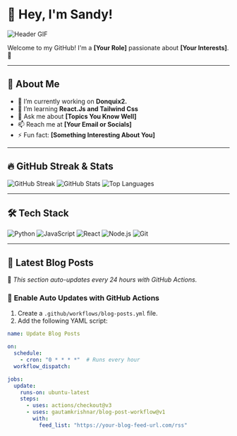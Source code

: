 # 👋 Hey, I'm Sandy!

![Header GIF](https://media.giphy.com/media/QTfX9Ejfra3ZmNxh6B/giphy.gif)

Welcome to my GitHub! I'm a **[Your Role]** passionate about **[Your Interests]**. 🚀

---

## 🎯 **About Me**
- 🔭 I’m currently working on **Donquix2.**
- 🌱 I’m learning **React.Js and Tailwind Css**
- 💬 Ask me about **[Topics You Know Well]**
- 📫 Reach me at **[Your Email or Socials]**
- ⚡ Fun fact: **[Something Interesting About You]**

---

## 🔥 **GitHub Streak & Stats**
![GitHub Streak](https://streak-stats.demolab.com/?user=your-username&theme=dark&hide_border=true)
![GitHub Stats](https://github-readme-stats.vercel.app/api?username=Sandy3o&show_icons=true&theme=dark)
![Top Languages](https://github-readme-stats.vercel.app/api/top-langs/?username=Sandy3o&layout=compact&theme=dark)

---

## 🛠️ **Tech Stack**
![Python](https://img.shields.io/badge/-Python-3776AB?style=flat&logo=python&logoColor=white)
![JavaScript](https://img.shields.io/badge/-JavaScript-F7DF1E?style=flat&logo=javascript&logoColor=black)
![React](https://img.shields.io/badge/-React-61DAFB?style=flat&logo=react&logoColor=black)
![Node.js](https://img.shields.io/badge/-Node.js-339933?style=flat&logo=node.js&logoColor=white)
![Git](https://img.shields.io/badge/-Git-F05032?style=flat&logo=git&logoColor=white)

---

## 📰 **Latest Blog Posts**
<!-- BLOG-POST-LIST:START -->
<!-- BLOG-POST-LIST:END -->

🔄 *This section auto-updates every 24 hours with GitHub Actions.*

### 🚀 **Enable Auto Updates with GitHub Actions**
1. Create a `.github/workflows/blog-posts.yml` file.
2. Add the following YAML script:

```yaml
name: Update Blog Posts

on:
  schedule:
    - cron: "0 * * * *"  # Runs every hour
  workflow_dispatch:

jobs:
  update:
    runs-on: ubuntu-latest
    steps:
      - uses: actions/checkout@v3
      - uses: gautamkrishnar/blog-post-workflow@v1
        with:
          feed_list: "https://your-blog-feed-url.com/rss"

